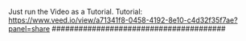 Just run the Video as a Tutorial.
Tutorial: https://www.veed.io/view/a71341f8-0458-4192-8e10-c4d32f35f7ae?panel=share
#######################################
